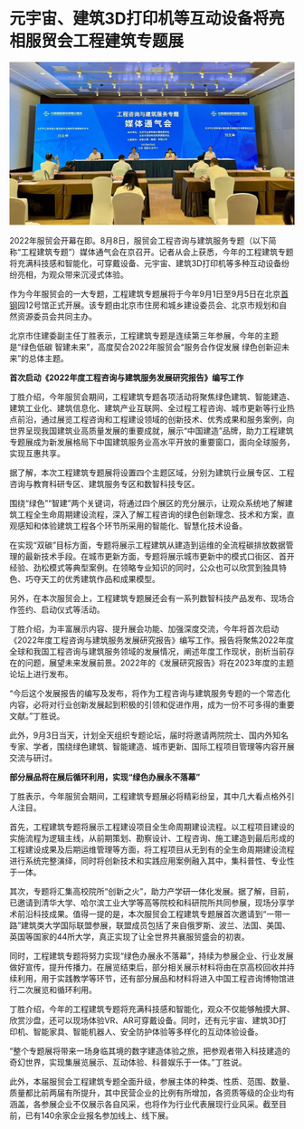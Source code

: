 # 元宇宙、建筑3D打印机等互动设备将亮相服贸会工程建筑专题展


![](dahui.jpg)

2022年服贸会开幕在即。8月8日，服贸会工程咨询与建筑服务专题（以下简称“工程建筑专题”）媒体通气会在京召开。记者从会上获悉，今年的工程建筑专题将充满科技感和智能化，可穿戴设备、元宇宙、建筑3D打印机等多种互动设备纷纷亮相，为观众带来沉浸式体验。

作为今年服贸会的一大专题，工程建筑专题展将于今年9月1日至9月5日在北京[首钢](http://sports.qianlong.com/shougang/)园12号馆正式开展。该专题由北京市住房和城乡建设委员会、北京市规划和自然资源委员会共同主办。

北京市住建委副主任丁胜表示，工程建筑专题是连续第三年参展，今年的主题是“绿色低碳 智建未来”，高度契合2022年服贸会“服务合作促发展 绿色创新迎未来”的总体主题。

**首次启动《2022年度工程咨询与建筑服务发展研究报告》编写工作**

丁胜介绍，今年服贸会期间，工程建筑专题各项活动将聚焦绿色建筑、智能建造、建筑工业化、建筑信息化、建筑产业互联网、全过程工程咨询、城市更新等行业热点前沿，通过展览工程咨询和工程建设领域的创新技术、优秀成果和服务案例，向世界呈现我国建筑业高质量发展的重要成就，展示“中国建造”品牌，助力工程建筑专题展成为新发展格局下中国建筑服务业高水平开放的重要窗口，面向全球服务，实现互惠共享。

据了解，本次工程建筑专题展将设置四个主题区域，分别为建筑行业展专区、工程咨询与教育科研专区、建筑服务专区和数智科技专区。

围绕“绿色”“智建”两个关键词，将通过四个展区的充分展示，让观众系统地了解建筑工程全生命周期建设流程，深入了解工程咨询的绿色创新理念、技术和方案，直观感知和体验建筑工程各个环节所采用的智能化、智慧化技术设备。

在实现“双碳”目标方面，专题将展示工程建筑从建造到运维的全流程碳排放数据管理的最新技术手段。在城市更新方面，专题将展示城市更新中的模式口街区、首开经验、劲松模式等典型案例。在领略专业知识的同时，公众也可以欣赏到独具特色、巧夺天工的优秀建筑作品和成果模型。

另外，在本次服贸会上，工程建筑专题展还会有一系列数智科技产品发布、现场合作签约、启动仪式等活动。

丁胜介绍，为丰富展示内容、提升展会功能、加强深度交流，今年将首次启动《2022年度工程咨询与建筑服务发展研究报告》编写工作。报告将聚焦2022年度全球和我国工程咨询与建筑服务领域的发展情况，阐述年度工作现状，剖析当前存在的问题，展望未来发展前景。2022年的《发展研究报告》将在2023年度的主题论坛上进行发布。

“今后这个发展报告的编写及发布，将作为工程咨询与建筑服务专题的一个常态化内容，必将对行业创新发展起到积极的引领和促进作用，成为一份不可多得的重要文献。”丁胜说。

此外，9月3日当天，计划全天组织专题论坛，届时将邀请两院院士、国内外知名专家、学者，围绕绿色建筑、智能建造、城市更新、国际工程项目管理等内容开展交流与研讨。

**部分展品将在展后循环利用，实现“绿色办展永不落幕”**

丁胜表示，今年服贸会期间，工程建筑专题展必将精彩纷呈，其中几大看点格外引人注目。

首先，工程建筑专题将展示工程建设项目全生命周期建设流程。以工程项目建设的实施流程为逻辑主线，从前期策划、勘察设计、工程咨询、施工建造到最后形成的工程建设成果及后期运维管理等方面，将工程项目从无到有的全生命周期建设流程进行系统完整演绎，同时将创新技术和实践应用案例融入其中，集科普性、专业性于一体。

其次，专题将汇集高校院所“创新之火”，助力产学研一体化发展。据了解，目前，已邀请到清华大学、哈尔滨工业大学等高等院校和科研院所共同参展，现场分享学术前沿科技成果。值得一提的是，本次服贸会工程建筑专题展首次邀请到“一带一路”建筑类大学国际联盟参展，联盟成员包括了来自俄罗斯、波兰、法国、美国、英国等国家的44所大学，真正实现了让全世界共襄服贸盛会的初衷。

同时，工程建筑专题将努力实现“绿色办展永不落幕”，持续为参展企业、行业发展做好宣传，提升传播力。在展览结束后，部分相关展示材料将由在京高校回收并持续利用，用于实践教学等环节，还有部分展品和材料将进入中国工程咨询博物馆进行二次展览和循环利用。

丁胜介绍，今年的工程建筑专题将充满科技感和智能化，观众不仅能够触摸大屏、欣赏沙盘，还可以现场体验VR、AR可穿戴设备。同时，还有元宇宙、建筑3D打印机、智能家具、智能机器人、安全防护体验等多样化的互动体验设备。

“整个专题展将带来一场身临其境的数字建造体验之旅，把参观者带入科技建造的奇幻世界，实现集展览展示、互动体验、科普娱乐于一体。”丁胜说。

此外，本届服贸会工程建筑专题全面升级，参展主体的种类、性质、范围、数量、质量都比前两届有所提升，其中民营企业的比例有所增加，各资质等级的企业均有涵盖，各参展企业不仅展示各自风采，也将作为行业代表展现行业风采。截至目前，已有140余家企业报名参加线上、线下展。
